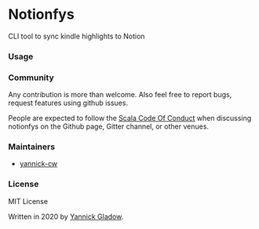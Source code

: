 # Notionfys

CLI tool to sync kindle highlights to Notion

### Usage

### Community

Any contribution is more than welcome. Also feel free to report bugs, request features using github issues.

People are expected to follow the [Scala Code Of Conduct](https://www.scala-lang.org/conduct/) when discussing notionfys on the Github page, Gitter channel, or other venues.

### Maintainers

* [yannick-cw](https://github.com/yannick-cw)

### License

MIT License

Written in 2020 by [Yannick Gladow](https://github.com/yannick-cw).
